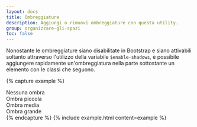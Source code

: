 ```yaml
---
layout: docs
title: Ombreggiature
description: Aggiungi o rimuovi ombreggiature con questa utility.
group: organizzare-gli-spazi
toc: false
---
```


Nonostante le ombreggiature siano disabilitate in Bootstrap e siano attivabili soltanto attraverso l'utilizzo della variabile `$enable-shadows`, è possibile aggiungere rapidamente un'ombreggiatura nella parte sottostante un elemento con le classi che seguono.

{% capture example %}

<div class="shadow-none p-3 mb-5 bg-light">Nessuna ombra</div>
<div class="shadow-sm p-3 mb-5 bg-white">Ombra piccola</div>
<div class="shadow p-3 mb-5 bg-white">Ombra media</div>
<div class="shadow-lg p-3 mb-5 bg-white">Ombra grande</div>
{% endcapture %}
{% include example.html content=example %}
